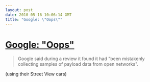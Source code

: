 ```yaml
---
layout: post
date: 2010-05-16 10:06:14 GMT
title: "Google: \"Oops\""
---
```

# [Google: "Oops"](http://news.bbc.co.uk/2/hi/technology/8684110.stm)

> Google said during a review it found it had "been mistakenly collecting samples of payload data from open networks".

(using their Street View cars)